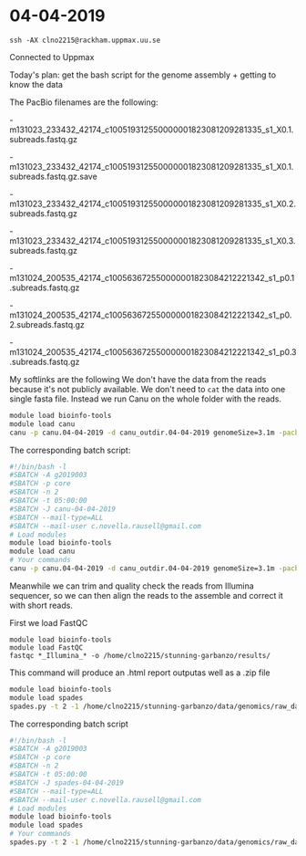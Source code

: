 # 04-04-2019

```console
ssh -AX clno2215@rackham.uppmax.uu.se

```

Connected to Uppmax

Today's plan: get the bash script for the genome assembly + getting to know the data 


The PacBio filenames are the following: 

-m131023_233432_42174_c100519312550000001823081209281335_s1_X0.1.subreads.fastq.gz

-m131023_233432_42174_c100519312550000001823081209281335_s1_X0.1.subreads.fastq.gz.save

-m131023_233432_42174_c100519312550000001823081209281335_s1_X0.2.subreads.fastq.gz

-m131023_233432_42174_c100519312550000001823081209281335_s1_X0.3.subreads.fastq.gz

-m131024_200535_42174_c100563672550000001823084212221342_s1_p0.1.subreads.fastq.gz

-m131024_200535_42174_c100563672550000001823084212221342_s1_p0.2.subreads.fastq.gz

-m131024_200535_42174_c100563672550000001823084212221342_s1_p0.3.subreads.fastq.gz

My softlinks are the following
We don't have the data from the reads because it's not publicly available. 
We don't need to `cat` the data into one single fasta file. Instead we run Canu on the whole folder with the reads. 


```bash
module load bioinfo-tools
module load canu
canu -p canu.04-04-2019 -d canu_outdir.04-04-2019 genomeSize=3.1m -pacbio-raw /home/clno2215/stunning-garbanzo/data/genomics/raw_data/*_PacBio_* 
```

The corresponding batch script:

```bash
#!/bin/bash -l
#SBATCH -A g2019003
#SBATCH -p core
#SBATCH -n 2
#SBATCH -t 05:00:00
#SBATCH -J canu-04-04-2019
#SBATCH --mail-type=ALL
#SBATCH --mail-user c.novella.rausell@gmail.com
# Load modules
module load bioinfo-tools
module load canu
# Your commands
canu -p canu.04-04-2019 -d canu_outdir.04-04-2019 genomeSize=3.1m -pacbio-raw /home/clno2215/stunning-garbanzo/data/genomics/raw_data/*_PacBio_* 
```
Meanwhile we can trim and quality check the reads from Illumina sequencer, so we can then align the reads to the assemble and correct it with short reads. 

First we load FastQC

```console
module load bioinfo-tools
module load FastQC
fastqc *_Illumina_* -o /home/clno2215/stunning-garbanzo/results/
```

This command will produce an .html report outputas well as a .zip file

```bash
module load bioinfo-tools
module load spades
spades.py -t 2 -1 /home/clno2215/stunning-garbanzo/data/genomics/raw_data/01_Illumina_1_clean.fq.gz -2 /home/clno2215/stunning-garbanzo/data/genomics/raw_data/02_Illumina_2_clean.fq.gz --nanopore /home/clno2215/stunning-garbanzo/data/genomics/raw_data/03_Nanopore_all.fasta.gz --careful --cov-cutoff auto -o spades_outidr.04-04-2019
```
The corresponding batch script

```bash
#!/bin/bash -l
#SBATCH -A g2019003
#SBATCH -p core
#SBATCH -n 2
#SBATCH -t 05:00:00
#SBATCH -J spades-04-04-2019
#SBATCH --mail-type=ALL
#SBATCH --mail-user c.novella.rausell@gmail.com
# Load modules
module load bioinfo-tools
module load spades
# Your commands
spades.py -t 2 -1 /home/clno2215/stunning-garbanzo/data/genomics/raw_data/01_Illumina_1_clean.fq.gz -2 /home/clno2215/stunning-garbanzo/data/genomics/raw_data/02_Illumina_2_clean.fq.gz --nanopore /home/clno2215/stunning-garbanzo/data/genomics/raw_data/03_Nanopore_all.fasta.gz --careful --cov-cutoff auto -o spades_outdir.04-04-2019
```
